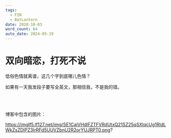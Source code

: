 ```yaml
---
tags:
  - FIN
  - BatLantern
date: 2020-10-03
word_count: 64
auto_date: 2024-05-19
---
```


# 双向暗恋，打死不说

低俗色情就离谱，这几个字到底哪儿色情？

如果有一天我发段子要写全英文，那相信我，不是我的错。

<br>

<br>
<br>
博客中包含的图片：

https://imglf5.lf127.net/img/SE1CajVHdlFZTFVRdUtxQ21SZ25qSXlqcUg1RldLWkZsZDlPZ3IrRFd5UUVZbnU2R2orYUJRPT0.png?
